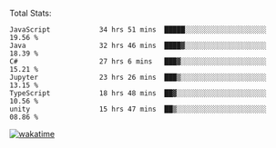Total Stats:
<!--START_SECTION:waka-->

```text
JavaScript            34 hrs 51 mins  █████░░░░░░░░░░░░░░░░░░░░   19.56 %
Java                  32 hrs 46 mins  ████▓░░░░░░░░░░░░░░░░░░░░   18.39 %
C#                    27 hrs 6 mins   ███▓░░░░░░░░░░░░░░░░░░░░░   15.21 %
Jupyter               23 hrs 26 mins  ███▒░░░░░░░░░░░░░░░░░░░░░   13.15 %
TypeScript            18 hrs 48 mins  ██▓░░░░░░░░░░░░░░░░░░░░░░   10.56 %
unity                 15 hrs 47 mins  ██▒░░░░░░░░░░░░░░░░░░░░░░   08.86 %
```

<!--END_SECTION:waka-->

[![wakatime](https://wakatime.com/badge/user/d6a1e036-2153-43d6-9604-0dce67457b7f.svg)](https://wakatime.com/@d6a1e036-2153-43d6-9604-0dce67457b7f)
